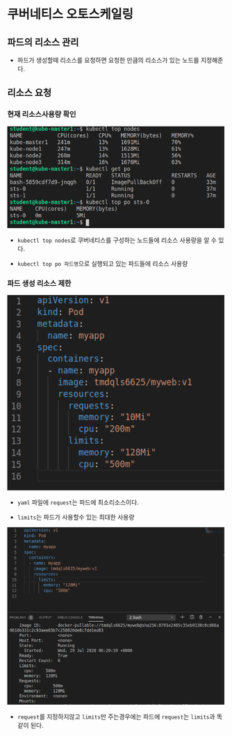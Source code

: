 # 쿠버네티스 오토스케일링
## 파드의 리소스 관리
+ 파드가 생성할때 리소스를 요청하면 요청한 만큼의 리소스가 있는 노드를 지정해준다.

## 리소스 요청
### 현재 리소스사용량 확인

<img src="https://github.com/hyunseungbin9408/CCCR_experience/blob/master/png/Container_Kubernetes_Autoscaling_top.png" alt="drawing" width="500"/>

+ `kubectl top nodes`로 쿠버네티스를 구성하는 노드들에 리소스 사용량을 알 수 있다.

+ `kubectl top po 파드명`으로 실행되고 있는 파드들에 리소스 사용량

### 파드 생성 리소스 제한

<img src="https://github.com/hyunseungbin9408/CCCR_experience/blob/master/png/Container_Kubernetes_Autoscaling_yaml.png" alt="drawing" width="500"/>

+ `yaml` 파일에 `request`는 파드에 최소리소스이다.

+ `limits`는 파드가 사용할수 있는 최대한 사용량

<img src="https://github.com/hyunseungbin9408/CCCR_experience/blob/master/png/Container_Kubernetes_Autoscaling_request.png" alt="drawing" width="500"/>

+ `request`를 지정하지않고 `limits`만 주는경우에는 파드에 `request`는 `limits`과 똑같이 된다.
